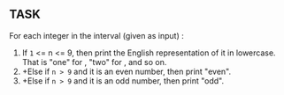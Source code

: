## TASK
For each integer  in the interval  (given as input) :
1. If ```1``` <= n <= 9, then print the English representation of it in lowercase. That is "one" for , "two" for , and so on.
2. +Else if ```n > 9``` and it is an even number, then print "even".
3. +Else if ```n > 9``` and it is an odd number, then print "odd".
